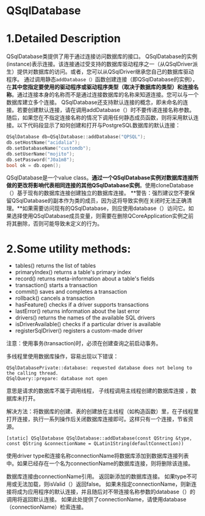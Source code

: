 # QSqlDatabase

# 1.Detailed Description

QSqlDatabase类提供了用于通过连接访问数据库的接口。 QSqlDatabase的实例(instance)表示连接。该连接通过受支持的数据库驱动程序之一（从QSqlDriver派生）提供对数据库的访问。或者，您可以从QSqlDriver继承您自己的数据库驱动程序。
通过调用静态`addDatabase（）`函数创建连接（即QSqlDatabase的实例），在**其中您指定要使用的驱动程序或驱动程序类型（取决于数据库的类型）和连接名称**。通过连接本身的名称而不是通过连接数据库的名称来知道连接。您可以与一个数据库建立多个连接。 QSqlDatabase还支持默认连接的概念，即未命名的连接。若要创建默认连接，请在调用addDatabase（）时不要传递连接名称参数。随后，如果您在不指定连接名称的情况下调用任何静态成员函数，则将采用默认连接。以下代码段显示了如何创建和打开与PostgreSQL数据库的默认连接：

```c++
QSqlDatabase db=QSqlDatabase::addDatabase("QPSQL");
db.setHostName("acidalia");
db.setDatabaseName("customdb");
db.setUserName("mojito");
db.setPassword("J0a1m8");
bool ok = db.open();
```

QSqlDatabase是一个value class。**通过一个QSqlDatabase实例对数据库连接所做的更改将影响代表相同连接的其他QSqlDatabase实例**。使用cloneDatabase（）基于现有的数据库连接创建独立的数据库连接。
**警告：强烈建议您不要保留QSqlDatabase的副本作为类的成员，因为这将导致实例在关闭时无法正确清理。**如果需要访问现有的QSqlDatabase，则应使用database（）访问它。如果选择使用QSqlDatabase成员变量，则需要在删除QCoreApplication实例之前将其删除，否则可能导致未定义的行为。

# 2.Some utility methods:

- tables()
  returns the list of tables
- primaryIndex()
  returns a table's primary index
- record()
  returns meta-information about a table's fields
- transaction()
  starts a transaction
- commit()
  saves and completes a transaction
- rollback()
  cancels a transaction
- hasFeature()
  checks if a driver supports transactions
- lastError()
  returns information about the last error
- drivers()
  returns the names of the available SQL drivers
- isDriverAvailable()
  checks if a particular driver is available
- registerSqlDriver()
  registers a custom-made driver

注意：使用事务(transaction)时，必须在创建查询之前启动事务。



多线程里使用数据库操作，容易出现以下错误：

```
QSqlDatabasePrivate::database: requested database does not belong to the calling thread.
QSqlQuery::prepare: database not open
```

意思是请求的数据库不属于调用线程， 子线程调用主线程创建的数据库连接 ，数据库未打开。

解决方法：将数据库的创建、表的创建放在主线程（如构造函数）里，在子线程里打开连接，执行一系列操作后关闭数据库连接即可。这样只有一个连接，节省资源。

`[static] QSqlDatabase QSqlDatabase::addDatabase(const QString &type, const QString &connectionName = QLatin1String(defaultConnection))`

使用driver type和连接名称connectionName将数据库添加到数据库连接列表中。如果已经存在一个名为connectionName的数据库连接，则将删除该连接。

数据库连接由connectionName引用。 返回新添加的数据库连接。
如果type不可用或无法加载，则isValid（）返回false。
如果未指定connectionName，则新连接将成为应用程序的默认连接，并且随后对不带连接名称参数的database（）的调用将返回默认连接。 如果此处提供了connectionName，请使用database（connectionName）检索连接。



